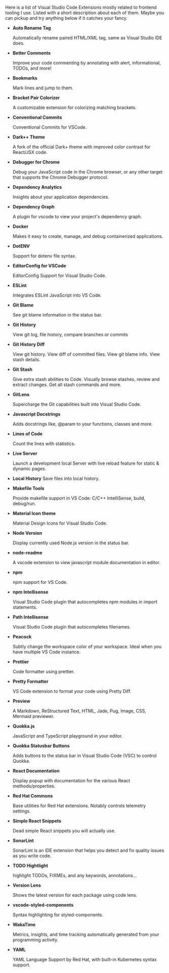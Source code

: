 Here is a list of Visual Studio Code Extensions mostly related to frontend tooling I use. Listed with a short description about each of them. Maybe you can pickup 
and try anything below if it catches your fancy.


* **Auto Rename Tag**

    Automatically rename paired HTML/XML tag, same as Visual Studio IDE does.

* **Better Comments**

   Improve your code commenting by annotating with alert, informational, TODOs, and more!

* **Bookmarks**

   Mark lines and jump to them.

*  **Bracket Pair Colorizer**

    A customizable extension for colorizing matching brackets.

* **Conventional Commits**

    Conventional Commits for VSCode.

* **Dark++ Theme**

   A fork of the official Dark+ theme with improved color contrast for React/JSX code.

* **Debugger for Chrome**

  Debug your JavaScript code in the Chrome browser, or any other target that supports the Chrome Debugger protocol.

* **Dependency Analytics**

  Insights about your application dependencies.

* **Dependency Graph**

  A plugin for vscode to view your project's dependency graph.

* **Docker**

  Makes it easy to create, manage, and debug containerized applications.

* **DotENV**

  Support for dotenv file syntax.

* **EditorConfig for VSCode**

  EditorConfig Support for Visual Studio Code.

* **ESLint**

  Integrates ESLint JavaScript into VS Code.

* **Git Blame**

  See git blame information in the status bar.

* **Git History**

  View git log, file history, compare branches or commits

* **Git History Diff**

  View git history. View diff of committed files. View git blame info. View stash details.

* **Git Stash**

  Give extra stash abilities to Code. Visually browse stashes, review and extract changes. Get all stash commands and more.

* **GitLens** 

  Supercharge the Git capabilities built into Visual Studio Code.

* **Javascript Docstrings**

  Adds docstrings like, @param to your functions, classes and more.

* **Lines of Code**

  Count the lines with statistics.

* **Live Server**

  Launch a development local Server with live reload feature for static & dynamic pages.

* **Local History**
  Save files into local history.

* **Makefile Tools**

  Provide makefile support in VS Code: C/C++ IntelliSense, build, debug/run.

* **Material Icon theme**

  Material Design Icons for Visual Studio Code.

* **Node Version**

  Display currently used Node.js version in the status bar.

* **node-readme**

  A vscode extension to view javascript module documentation in editor.

* **npm**
  
  npm support for VS Code.

* **npm Intellisense**
  
  Visual Studio Code plugin that autocompletes npm modules in import statements.

* **Path Intellisense**
  
  Visual Studio Code plugin that autocompletes filenames.

* **Peacock**

  Subtly change the workspace color of your workspace. Ideal when you have multiple VS Code instance.

* **Prettier**

  Code formatter using prettier.

* **Pretty Formatter**
  
  VS Code extension to format your code using Pretty Diff.


* **Preview**

  A Markdown, ReStructured Text, HTML, Jade, Pug, Image, CSS, Mermaid previewer.


* **Quokka.js**

  JavaScript and TypeScript playground in your editor.

* **Quokka Statusbar Buttons**

  Adds buttons to the status bar in Visual Studio Code (VSC) to control Quokka.

* **React Documentation**
  
  Display popup with documentation for the various React methods/properties.

* **Red Hat Commons**
  
  Base utilities for Red Hat extensions. Notably controls telemetry settings.

* **Simple React Snippets**

  Dead simple React snippets you will actually use.

* **SonarLint**

  SonarLint is an IDE extension that helps you detect and fix quality issues as you write code.

* **TODO Hightlight**

  highlight TODOs, FIXMEs, and any keywords, annotations...

* **Version Lens**
  
  Shows the latest version for each package using code lens.
  
* **vscode-styled-components**

  Syntax highlighting for styled-components.

* **WakaTime**

  Metrics, insights, and time tracking automatically generated from your programming activity.

* **YAML** 

  YAML Language Support by Red Hat, with built-in Kubernetes syntax support.

